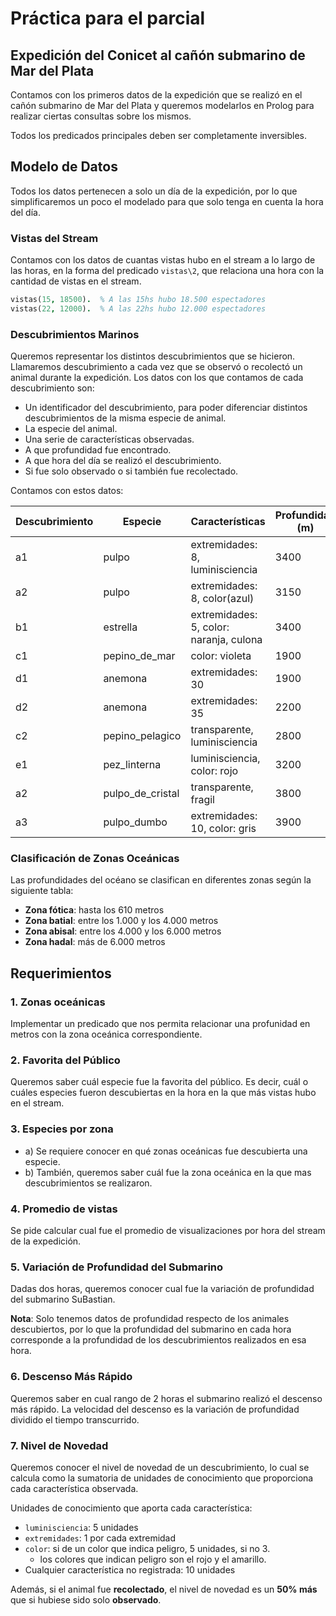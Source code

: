 # Práctica para el parcial

## Expedición del Conicet al cañón submarino de Mar del Plata

Contamos con los primeros datos de la expedición que se realizó en el cañón submarino de Mar del Plata y queremos modelarlos en Prolog para realizar ciertas consultas sobre los mismos. 

Todos los predicados principales deben ser completamente inversibles.

## Modelo de Datos

Todos los datos pertenecen a solo un día de la expedición, por lo que simplificaremos un poco el modelado para que solo tenga en cuenta la hora del día.

### Vistas del Stream

Contamos con los datos de cuantas vistas hubo en el stream a lo largo de las horas, en la forma del predicado `vistas\2`, que relaciona una hora con la cantidad de vistas en el stream.

```prolog
vistas(15, 18500).  % A las 15hs hubo 18.500 espectadores
vistas(22, 12000).  % A las 22hs hubo 12.000 espectadores
```

### Descubrimientos Marinos

Queremos representar los distintos descubrimientos que se hicieron. Llamaremos descubrimiento a cada vez que se observó o recolectó un animal durante la expedición. Los datos con los que contamos de cada descubrimiento son:
- Un identificador del descubrimiento, para poder diferenciar distintos descubrimientos de la misma especie de animal.
- La especie del animal.
- Una serie de características observadas.
- A que profundidad fue encontrado.
- A que hora del día se realizó el descubrimiento.
- Si fue solo observado o si también fue recolectado.

Contamos con estos datos:

| Descubrimiento | Especie | Características | Profundidad (m) | Hora | Tipo |
|---------|------------------|-----------------|------|------|------|
| a1 | pulpo | extremidades: 8, luminisciencia | 3400 | 07 | observado |
| a2 | pulpo | extremidades: 8, color(azul) | 3150 | 08 | observado |
| b1 | estrella | extremidades: 5, color: naranja, culona | 3400 | 12 | observado |
| c1 | pepino_de_mar | color: violeta | 1900 | 14 | observado |
| d1 | anemona | extremidades: 30 | 1900 | 15 | recolectado |
| d2 | anemona | extremidades: 35 | 2200 | 16 | recolectado |
| c2 | pepino_pelagico | transparente, luminisciencia | 2800 | 17 | recolectado |
| e1 | pez_linterna | luminisciencia, color: rojo | 3200 | 19 | observado |
| a2 | pulpo_de_cristal | transparente, fragil | 3800 | 21 | recolectado |
| a3 | pulpo_dumbo | extremidades: 10, color: gris | 3900 | 23 | observado |

### Clasificación de Zonas Oceánicas

Las profundidades del océano se clasifican en diferentes zonas según la siguiente tabla:

- **Zona fótica**: hasta los 610 metros
- **Zona batial**: entre los 1.000 y los 4.000 metros
- **Zona abisal**: entre los 4.000 y los 6.000 metros
- **Zona hadal**: más de 6.000 metros

## Requerimientos

### 1. Zonas oceánicas

Implementar un predicado que nos permita relacionar una profunidad en metros con la zona oceánica correspondiente.

### 2. Favorita del Público

Queremos saber cuál especie fue la favorita del público. Es decir, cuál o cuáles especies fueron descubiertas en la hora en la que más vistas hubo en el stream.

### 3. Especies por zona

- a) Se requiere conocer en qué zonas oceánicas fue descubierta una especie.
- b) También, queremos saber cuál fue la zona oceánica en la que mas descubrimientos se realizaron.

### 4. Promedio de vistas

Se pide calcular cual fue el promedio de visualizaciones por hora del stream de la expedición. 

### 5. Variación de Profundidad del Submarino

Dadas dos horas, queremos conocer cual fue la variación de profundidad del submarino SuBastian.

**Nota**: Solo tenemos datos de profundidad respecto de los animales descubiertos, por lo que la profundidad del submarino en cada hora corresponde a la profundidad de los descubrimientos realizados en esa hora.

### 6. Descenso Más Rápido

Queremos saber en cual rango de 2 horas el submarino realizó el descenso más rápido.
La velocidad del descenso es la variación de profundidad dividido el tiempo transcurrido.

### 7. Nivel de Novedad

Queremos conocer el nivel de novedad de un descubrimiento, lo cual se calcula como la sumatoria de unidades de conocimiento que proporciona cada característica observada.

Unidades de conocimiento que aporta cada característica:
- `luminisciencia`: 5 unidades
- `extremidades`: 1 por cada extremidad
- `color`: si de un color que indica peligro, 5 unidades, si no 3.
    - los colores que indican peligro son el rojo y el amarillo.
- Cualquier característica no registrada: 10 unidades

Además, si el animal fue **recolectado**, el nivel de novedad es un **50% más** que si hubiese sido solo **observado**.
